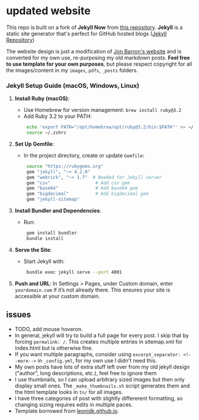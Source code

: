# updated website

This repo is built on a fork of **Jekyll Now** from [this repository](https://github.com/barryclark/jekyll-now). **Jekyll** is a static site generator that's perfect for GitHub hosted blogs ([Jekyll Repository](https://github.com/jekyll/jekyll))

The website design is just a modification of [Jon Barron's website](https://jonbarron.info/) and is converted for my own use, re-purposing my old markdown posts. **Feel free to use template for your own purposes**, but please respect copyright for all the images/content in my `images`, `pdfs`, `_posts` folders. 

### Jekyll Setup Guide (macOS, Windows, Linux)

1. **Install Ruby (macOS)**:
   - Use Homebrew for version management: `brew install ruby@3.2`
   - Add Ruby 3.2 to your PATH:
     ```bash
      echo 'export PATH="/opt/homebrew/opt/ruby@3.2/bin:$PATH"' >> ~/.zshrc
      source ~/.zshrc
     ```

2. **Set Up Gemfile**:
   - In the project directory, create or update `Gemfile`:
     ```bash
      source "https://rubygems.org"
      gem "jekyll", "~> 4.2.0"
      gem "webrick", "~> 1.7"  # Needed for Jekyll server
      gem "csv"                 # Add csv gem
      gem "base64"              # Add base64 gem
      gem "bigdecimal"          # Add bigdecimal gem
      gem "jekyll-sitemap"
     ```

3. **Install Bundler and Dependencies**:
   - Run:
     ```bash
      gem install bundler
      bundle install
     ```

4. **Serve the Site**:
   - Start Jekyll with:
     ```bash
      bundle exec jekyll serve --port 4001
     ```
5. **Push and URL**:
    In Settings > Pages, under Custom domain, enter `yourdomain.com` if it’s not already there. This ensures your site is accessible at your custom domain.




## issues
* TODO, add mouse hoveron. 
* In general, jekyll will try to build a full page for every post. I skip that by forcing `permalink: /`. This creates multiple entries in sitemap.xml for index.html but is otherwise fine. 
* If you want multiple paragraphs, consider using `excerpt_separator: <!--more-->` in `_config.yml`, for my own use I didn't need this. 
* My own posts have lots of extra stuff left over from my old jekyll design ("author", long descriptions, etc.), feel free to ignore them
* I use thumbnails, so I can upload arbitrary sized images but then only display small ones. The `_make_thumbnails.sh` script generates them and the html template looks in `tn/` for all images. 
* I have three categories of post with slightly differerent formatting, so changing sizing requires edits in multiple paces. 
* Template borrowed from [leonidk.github.io](leonidk.github.io).
